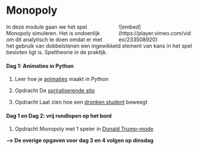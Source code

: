 # Monopoly

<div style="width: 40%; float:right; margin-left: 2em;">
![embed](https://player.vimeo.com/video/233508920)
</div>

In deze module gaan we het spel Monopoly simuleren. Het is ondoenlijk om dit analytisch te doen omdat er met het gebruik van dobbelstenen een ingewikkeld element van kans in het spel besloten ligt is. Speltheorie in de praktijk.

#### Dag 1: Animaties in Python

1. Leer hoe je [animaties](/python/animaties) maakt in Python

2. <span class="label label-primary">Opdracht</span> De [spriraliserende stip](/beweging/stip)

3. <span class="label label-primary">Opdracht</span> Laat zien hoe een [dronken student](/beweging/student) beweegt

#### Dag 1 en Dag 2: vrij rondlopen op het bord

1. <span class="label label-primary">Opdracht</span> Monopoly met 1 speler in [Donald Trump-mode](/monopoly/vrijrondlopen)

**--> De overige opgaven voor dag 3 en 4 volgen op dinsdag**
